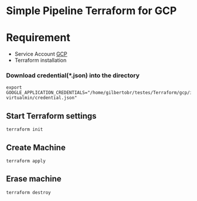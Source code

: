 # Simple Pipeline Terraform for GCP

# Requirement
* Service Account [GCP](https://console.cloud.google.com/iam-admin/serviceaccounts?authuser=3)
* Terraform installation

### Download credential(*.json) into the directory
```
export GOOGLE_APPLICATION_CREDENTIALS="/home/gilbertobr/testes/Terraform/gcp/install-virtualmin/credential.json"

```

##  Start Terraform settings
```
terraform init
```

## Create Machine
```
terraform apply
```

## Erase machine
```
terraform destroy
```